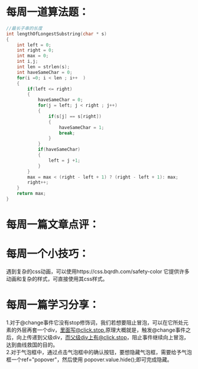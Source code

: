 # 每周一道算法题：
``` c
//最长子串的长度
int lengthOfLongestSubstring(char * s)
{
    int left = 0;
    int right = 0;
    int max = 0;
    int i,j;
    int len = strlen(s);
    int haveSameChar = 0;
    for(i =0; i < len ; i++  )
    {
        if(left <= right)
        {   
            haveSameChar = 0;
            for(j = left; j < right ; j++)
            {
                if(s[j] == s[right])
                {
                    haveSameChar = 1;
                    break;
                }
            }
            if(haveSameChar)
            {
                left = j +1;
            }
        }
        max = max < (right - left + 1) ? (right - left + 1): max;
        right++;
    }
    return max;
}
```
# 每周一篇文章点评：




# 每周一个小技巧：
遇到复杂的css动画，可以使用https://css.bqrdh.com/safety-color
它提供许多动画和复杂的样式，可直接使用其css样式。




# 每周一篇学习分享：
1.对于@change事件它没有stop修饰词，我们若想要阻止冒泡，可以在它所处元素的外层再套一个div，里面写@click.stop,原理大概就是，触发@change事件之后，向上传递到父级div，而父级div上有@click.stop，阻止事件继续向上冒泡，达到曲线救国的目的。</br>
2.对于气泡框中，通过点击气泡框中的确认按钮，要想隐藏气泡框，需要给予气泡框一个ref="popover"，然后使用 popover.value.hide();即可完成隐藏。

 
